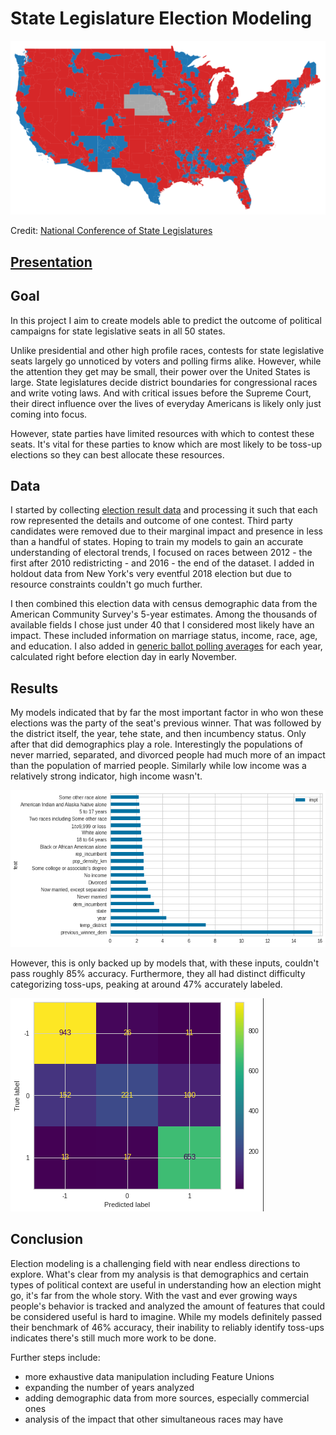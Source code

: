 # State Legislature Election Modeling

![State Senates Map](img/state_senates_map.png)

Credit: [National Conference of State Legislatures](https://www.ncsl.org/research/elections-and-campaigns/district-by-district-state-legislative-control.aspx)

## [Presentation](presentation.pdf)

## Goal

In this project I aim to create models able to predict the outcome of political campaigns for state legislative seats in all 50 states. 

Unlike presidential and other high profile races, contests for state legislative seats largely go unnoticed by voters and polling firms alike. However, while the attention they get may be small, their power over the United States is large. State legislatures decide district boundaries for congressional races and write voting laws. And with critical issues before the Supreme Court, their direct influence over the lives of everyday Americans is likely only just coming into focus.

However, state parties have limited resources with which to contest these seats. It's vital for these parties to know which are most likely to be toss-up elections so they can best allocate these resources.

## Data

I started by collecting [election result data](https://dataverse.harvard.edu/dataset.xhtml?persistentId=doi:10.7910/DVN/3WZFK9) and processing it such that each row represented the details and outcome of one contest. Third party candidates were removed due to their marginal impact and presence in less than a handful of states. Hoping to train my models to gain an accurate understanding of electoral trends, I focused on races between 2012 - the first after 2010 redistricting - and 2016 - the end of the dataset. I added in holdout data from New York's very eventful 2018 election but due to resource constraints couldn't go much further.

I then combined this election data with census demographic data from the American Community Survey's 5-year estimates. Among the thousands of available fields I chose just under 40 that I considered most likely have an impact. These included information on marriage status, income, race, age, and education. I also added in [generic ballot polling averages](https://www.realclearpolitics.com/epolls/other/2012_generic_congressional_vote-3525.html) for each year, calculated right before election day in early November.

## Results

My models indicated that by far the most important factor in who won these elections was the party of the seat's previous winner. That was followed by the district itself, the year, tehe state, and then incumbency status. Only after that did demographics play a role. Interestingly the populations of never married, separated, and divorced people had much more of an impact than the population of married people. Similarly while low income was a relatively strong indicator, high income wasn't.

![Feature Importance](img/top_20_imps.png)

However, this is only backed up by models that, with these inputs, couldn't pass roughly 85% accuracy. Furthermore, they all had distinct difficulty categorizing toss-ups, peaking at around 47% accurately labeled.

![Random_Forest_Confusion_Matrix](img/rf_confusion_matrix.png)

## Conclusion

Election modeling is a challenging field with near endless directions to explore. What's clear from my analysis is that demographics and certain types of political context are useful in understanding how an election might go, it's far from the whole story. With the vast and ever growing ways people's behavior is tracked and analyzed the amount of features that could be considered useful is hard to imagine. While my models definitely passed their benchmark of 46% accuracy, their inability to reliably identify toss-ups indicates there's still much more work to be done.

Further steps include:
* more exhaustive data manipulation including Feature Unions
* expanding the number of years analyzed
* adding demographic data from more sources, especially commercial ones
* analysis of the impact that other simultaneous races may have
